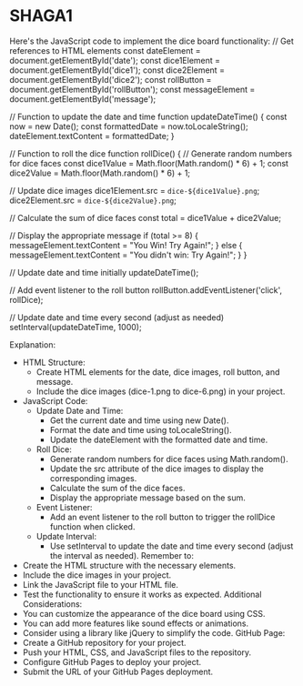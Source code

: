 # SHAGA1
Here's the JavaScript code to implement the dice board functionality:
// Get references to HTML elements
const dateElement = document.getElementById('date');
const dice1Element = document.getElementById('dice1');
const dice2Element = document.getElementById('dice2');
const rollButton = document.getElementById('rollButton');
const messageElement = document.getElementById('message');

// Function to update the date and time
function updateDateTime() {
  const now = new Date();
  const formattedDate = now.toLocaleString();
  dateElement.textContent = formattedDate;
}

// Function to roll the dice
function rollDice() {
  // Generate random numbers for dice faces
  const dice1Value = Math.floor(Math.random() * 6) + 1;
  const dice2Value = Math.floor(Math.random() * 6) + 1;

  // Update dice images
  dice1Element.src = `dice-${dice1Value}.png`;
  dice2Element.src = `dice-${dice2Value}.png`;

  // Calculate the sum of dice faces
  const total = dice1Value + dice2Value;

  // Display the appropriate message
  if (total >= 8) {
    messageElement.textContent = "You Win! Try Again!";
  } else {
    messageElement.textContent = "You didn't win: Try Again!";
  }
}

// Update date and time initially
updateDateTime();

// Add event listener to the roll button
rollButton.addEventListener('click', rollDice);

// Update date and time every second (adjust as needed)
setInterval(updateDateTime, 1000);

Explanation:
 * HTML Structure:
   * Create HTML elements for the date, dice images, roll button, and message.
   * Include the dice images (dice-1.png to dice-6.png) in your project.
 * JavaScript Code:
   * Update Date and Time:
     * Get the current date and time using new Date().
     * Format the date and time using toLocaleString().
     * Update the dateElement with the formatted date and time.
   * Roll Dice:
     * Generate random numbers for dice faces using Math.random().
     * Update the src attribute of the dice images to display the corresponding images.
     * Calculate the sum of the dice faces.
     * Display the appropriate message based on the sum.
   * Event Listener:
     * Add an event listener to the roll button to trigger the rollDice function when clicked.
   * Update Interval:
     * Use setInterval to update the date and time every second (adjust the interval as needed).
Remember to:
 * Create the HTML structure with the necessary elements.
 * Include the dice images in your project.
 * Link the JavaScript file to your HTML file.
 * Test the functionality to ensure it works as expected.
Additional Considerations:
 * You can customize the appearance of the dice board using CSS.
 * You can add more features like sound effects or animations.
 * Consider using a library like jQuery to simplify the code.
GitHub Page:
 * Create a GitHub repository for your project.
 * Push your HTML, CSS, and JavaScript files to the repository.
 * Configure GitHub Pages to deploy your project.
 * Submit the URL of your GitHub Pages deployment.
